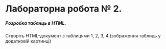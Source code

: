 # Лабораторна робота № 2.

##### Розробка таблиць в HTML.

Створіть HTML-документ з таблицями 1, 2, 3, 4.(зображення таблиць у додатковій картинці)
